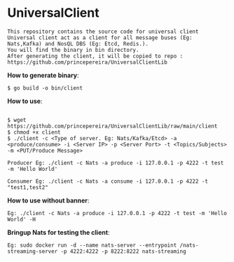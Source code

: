 # UniversalClient
```
This repository contains the source code for universal client
Universal client act as a client for all message buses (Eg: Nats,Kafka) and NosQL DBS (Eg: Etcd, Redis.). 
You will find the binary in bin directory.
After generating the client, it will be copied to repo : https://github.com/princepereira/UniversalClientLib

```

__How to generate binary__:
```
$ go build -o bin/client
```
__How to use__:
```

$ wget https://github.com/princepereira/UniversalClientLib/raw/main/client
$ chmod +x client
$ ./client -c <Type of server. Eg: Nats/Kafka/Etcd> -a <produce/consume> -i <Server IP> -p <Server Port> -t <Topics/Subjects> -m <PUT/Produce Message>

Producer Eg: ./client -c Nats -a produce -i 127.0.0.1 -p 4222 -t test -m 'Hello World'

Consumer Eg: ./client -c Nats -a consume -i 127.0.0.1 -p 4222 -t "test1,test2"

```
__How to use without banner__:
```
Eg: ./client -c Nats -a produce -i 127.0.0.1 -p 4222 -t test -m 'Hello World' -H
```
__Bringup Nats for testing the client__:
```
Eg: sudo docker run -d --name nats-server --entrypoint /nats-streaming-server -p 4222:4222 -p 8222:8222 nats-streaming
```

